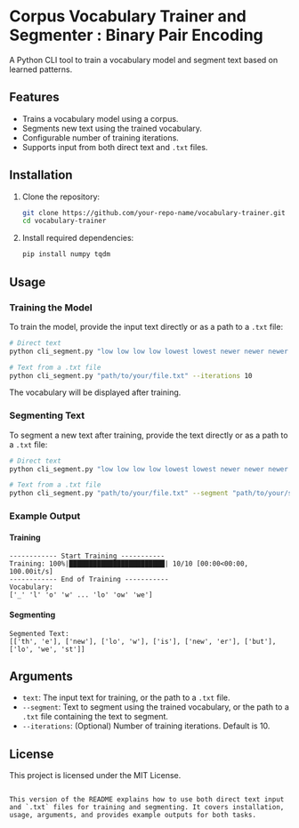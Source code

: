 # Corpus Vocabulary Trainer and Segmenter : Binary Pair Encoding

A Python CLI tool to train a vocabulary model and segment text based on learned patterns.

## Features

- Trains a vocabulary model using a corpus.
- Segments new text using the trained vocabulary.
- Configurable number of training iterations.
- Supports input from both direct text and `.txt` files.

## Installation

1. Clone the repository:
   ```bash
   git clone https://github.com/your-repo-name/vocabulary-trainer.git
   cd vocabulary-trainer
   ```
2. Install required dependencies:
   ```bash
   pip install numpy tqdm
   ```

## Usage

### Training the Model

To train the model, provide the input text directly or as a path to a `.txt` file:

```bash
# Direct text
python cli_segment.py "low low low low lowest lowest newer newer newer newer newer newer wider wider wider new new" --iterations 10

# Text from a .txt file
python cli_segment.py "path/to/your/file.txt" --iterations 10
```

The vocabulary will be displayed after training.

### Segmenting Text

To segment a new text after training, provide the text directly or as a path to a `.txt` file:

```bash
# Direct text
python cli_segment.py "low low low low lowest lowest newer newer newer newer newer newer wider wider wider new new" --segment "the new low is newer but lowest"

# Text from a .txt file
python cli_segment.py "path/to/your/file.txt" --segment "path/to/your/segment_file.txt"
```

### Example Output

#### Training
```plaintext
------------ Start Training -----------
Training: 100%|████████████████████████| 10/10 [00:00<00:00, 100.00it/s]
------------ End of Training -----------
Vocabulary:
['_' 'l' 'o' 'w' ... 'lo' 'ow' 'we']
```

#### Segmenting
```plaintext
Segmented Text:
[['th', 'e'], ['new'], ['lo', 'w'], ['is'], ['new', 'er'], ['but'], ['lo', 'we', 'st']]
```

## Arguments

- `text`: The input text for training, or the path to a `.txt` file.
- `--segment`: Text to segment using the trained vocabulary, or the path to a `.txt` file containing the text to segment.
- `--iterations`: (Optional) Number of training iterations. Default is 10.

## License

This project is licensed under the MIT License.
```

This version of the README explains how to use both direct text input and `.txt` files for training and segmenting. It covers installation, usage, arguments, and provides example outputs for both tasks.
